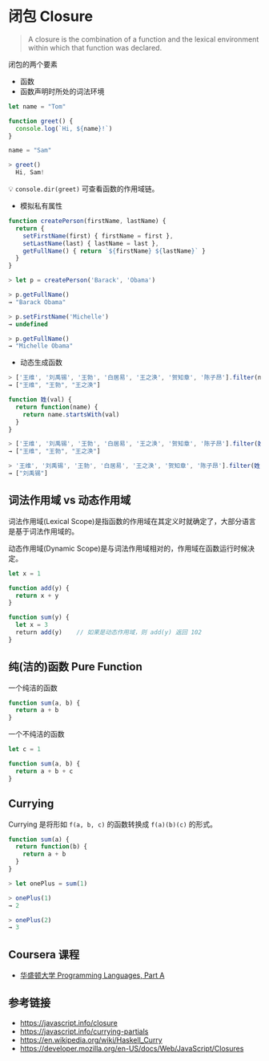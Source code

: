 # 闭包 Closure

> A closure is the combination of a function and the lexical environment within which that function was declared.

闭包的两个要素
* 函数
* 函数声明时所处的词法环境


```javascript
let name = "Tom"

function greet() {
  console.log(`Hi, ${name}!`)
}

name = "Sam"
```
```javascript
> greet()
  Hi, Sam!
```
💡 `console.dir(greet)` 可查看函数的作用域链。

* 模拟私有属性
```javascript
function createPerson(firstName, lastName) {
  return {
    setFirstName(first) { firstName = first },
    setLastName(last) { lastName = last },
    getFullName() { return `${firstName} ${lastName}` }
  }
}
```
```javascript
> let p = createPerson('Barack', 'Obama')

> p.getFullName()
→ "Barack Obama"

> p.setFirstName('Michelle')
→ undefined

> p.getFullName()
→ "Michelle Obama"
```
* 动态生成函数
```javascript
> ['王维', '刘禹锡', '王勃', '白居易', '王之涣', '贺知章', '陈子昂'].filter(name => name.startsWith('王'))
→ ["王维", "王勃", "王之涣"]
```
```javascript
function 姓(val) {
  return function(name) {
    return name.startsWith(val)
  }
}

> ['王维', '刘禹锡', '王勃', '白居易', '王之涣', '贺知章', '陈子昂'].filter(姓('王'))
→ ["王维", "王勃", "王之涣"]

> '王维', '刘禹锡', '王勃', '白居易', '王之涣', '贺知章', '陈子昂'].filter(姓('刘'))
→ ["刘禹锡"]
```

## 词法作用域 vs 动态作用域
词法作用域(Lexical Scope)是指函数的作用域在其定义时就确定了，大部分语言是基于词法作用域的。

动态作用域(Dynamic Scope)是与词法作用域相对的，作用域在函数运行时候决定。

```javascript
let x = 1

function add(y) {
  return x + y
}

function sum(y) {
  let x = 3
  return add(y)    // 如果是动态作用域，则 add(y) 返回 102
}
```

## 纯(洁的)函数 Pure Function
一个纯洁的函数
```javascript
function sum(a, b) {
  return a + b
}
```
一个不纯洁的函数
```javascript
let c = 1

function sum(a, b) {
  return a + b + c
}
```

## Currying
Currying 是将形如 `f(a, b, c)` 的函数转换成 `f(a)(b)(c)` 的形式。
```javascript
function sum(a) {
  return function(b) {
    return a + b
  }
}
```
```javascript
> let onePlus = sum(1)

> onePlus(1)
→ 2

> onePlus(2)
→ 3
```


## Coursera 课程
* [华盛顿大学 Programming Languages, Part A](https://www.coursera.org/learn/programming-languages)

## 参考链接
* https://javascript.info/closure
* https://javascript.info/currying-partials
* https://en.wikipedia.org/wiki/Haskell_Curry
* https://developer.mozilla.org/en-US/docs/Web/JavaScript/Closures
